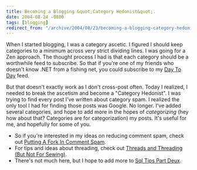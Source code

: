 ```yaml
---
title: Becoming a Blogging &quot;Category Hedonist&quot;.
date: 2004-08-24 -0800
tags: [blogging]
redirect_from: "/archive/2004/08/23/becoming-a-blogging-category-hedonist.aspx/"
---
```


When I started blogging, I was a category ascetic. I figured I should
keep categories to a minimum across very strict dividing lines. I was
going for a Zen approach. The thought process I had is that each
category should be a worthwhile feed to subscribe. So that if you're one
of my friends who doesn't know .NET from a fishing net, you could
subscribe to my [Day To Day](https://haacked.com/category/1.aspx) feed.

But that doesn't exactly work as I don't cross-post often. Today I
realized, I needed to break the ascetism and become a "Category
Hedonist". I was trying to find every post I've written about category
spam. I realized the only tool I had for finding those posts was Google.
No longer. I've added several categories, and hope to add more in the
hopes of *categorizing* (hey how about that? Categories are for
categorization) my posts. It's useful for me, and hopefully for some of
you.

-   So if you're interested in my ideas on reducing comment spam, check
    out [Putting A Fork In Comment
    Spam](https://haacked.com/category/15.aspx).
-   For tips and ideas about threading, check out [Threads and Threading
    (But Not For Sewing)](https://haacked.com/category/16.aspx).
-   There's not much here, but I hope to add more to [Sql Tips Part
    Deux](https://haacked.com/category/14.aspx).



